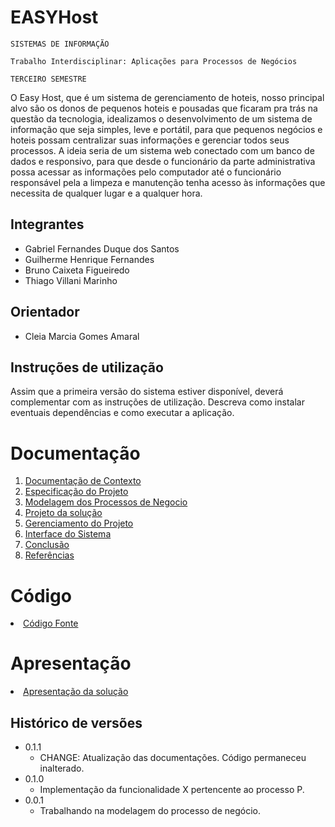 # EASYHost

`SISTEMAS DE INFORMAÇÃO`

`Trabalho Interdisciplinar: Aplicações para Processos de Negócios`

`TERCEIRO SEMESTRE`


O Easy Host, que é um sistema de gerenciamento de hoteis, nosso principal alvo são os donos de pequenos hoteis e pousadas que ficaram pra trás na questão da tecnologia, idealizamos o desenvolvimento de um sistema de informação que seja simples, leve e portátil, para que pequenos negócios e hoteis possam centralizar suas informações e gerenciar todos seus processos.
A ideia seria de um sistema web conectado com um banco de dados e responsivo, para que desde o funcionário da parte administrativa possa acessar as informações pelo computador até o funcionário responsável pela a limpeza e manutenção tenha acesso às informações que necessita de qualquer lugar e a qualquer hora.


## Integrantes

* Gabriel Fernandes Duque dos Santos
* Guilherme Henrique Fernandes
* Bruno Caixeta Figueiredo
* Thiago Villani Marinho

## Orientador

* Cleia Marcia Gomes Amaral

## Instruções de utilização

Assim que a primeira versão do sistema estiver disponível, deverá complementar com as instruções de utilização. Descreva como instalar eventuais dependências e como executar a aplicação.

# Documentação

<ol>
<li><a href="docs/1-Contexto.md"> Documentação de Contexto</a></li>
<li><a href="docs/2-Especificação.md"> Especificação do Projeto</a></li>
<li><a href="docs/3-Modelagem-Processos-Negócio.md"> Modelagem dos Processos de Negocio</a></li>
<li><a href="docs/4-Projeto-Solucao.md"> Projeto da solução</a></li>
<li><a href="docs/5-Gerenciamento-Projeto.md"> Gerenciamento do Projeto</a></li>
<li><a href="docs/6-Interface-Sistema.md"> Interface do Sistema</a></li>
<li><a href="docs/7-Conclusão.md"> Conclusão</a></li>
<li><a href="docs/8-Referências.md"> Referências</a></li>
</ol>

# Código

<li><a href="src/README.md"> Código Fonte</a></li>

# Apresentação

<li><a href="presentation/README.md"> Apresentação da solução</a></li>


## Histórico de versões

* 0.1.1
    * CHANGE: Atualização das documentações. Código permaneceu inalterado.
* 0.1.0
    * Implementação da funcionalidade X pertencente ao processo P.
* 0.0.1
    * Trabalhando na modelagem do processo de negócio.

